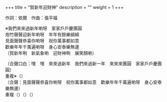 +++
title = "賀新年迎財神"
description = ""
weight = 1
+++

作詞：依爾　作曲：張平福

※我們來來過新年喲呀　家家戶戶慶團圓  
炮竹聲聲迎新年喲呀　年年有餘樂綿綿  
見面聲聲恭喜你喲呀　祝你萬事都如意  
歡樂年年千萬遍喲呀　身心安泰樂無邊  
（賀新年咧　新氣象喲　迎財神咧　展笑顏喲）  

（合聲口白：嘿　嘿　來來過新年　我們來過新一年　來來來團圓　家家戶戶慶團圓）  
重複※（）  
（合聲：見面聲聲恭喜你喲呀　祝你萬事都如意　歡樂年年千萬遍喲呀　身心安泰樂無邊）  
重複（）（）（）


